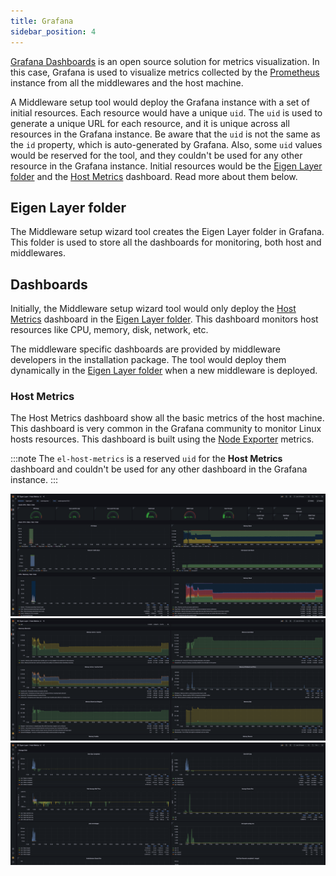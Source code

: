 ```yaml
---
title: Grafana
sidebar_position: 4
---
```


[Grafana Dashboards](https://grafana.com/) is an open source solution for metrics visualization. In this case, Grafana is used to visualize metrics collected by the [Prometheus](/docs/monitoring/prometheus) instance from all the middlewares and the host machine.

A Middleware setup tool would deploy the Grafana instance with a set of initial resources. Each resource would have a unique `uid`. The `uid` is used to generate a unique URL for each resource, and it is unique across all resources in the Grafana instance. Be aware that the `uid` is not the same as the `id` property, which is auto-generated by Grafana. Also, some `uid` values would be reserved for the tool, and they couldn't be used for any other resource in the Grafana instance. Initial resources would be the [Eigen Layer folder](#eigen-layer-folder) and the [Host Metrics](#host-metrics) dashboard. Read more about them below.

## Eigen Layer folder

The Middleware setup wizard tool creates the Eigen Layer folder in Grafana. This folder is used to store all the dashboards for monitoring, both host and middlewares.

## Dashboards

Initially, the Middleware setup wizard tool would only deploy the [Host Metrics](#host-metrics) dashboard in the [Eigen Layer folder](#eigen-layer-folder). This dashboard monitors host resources like CPU, memory, disk, network, etc.

The middleware specific dashboards are provided by middleware developers in the installation package. The tool would deploy them dynamically in the [Eigen Layer folder](#eigen-layer-folder) when a new middleware is deployed.

### Host Metrics

The Host Metrics dashboard show all the basic metrics of the host machine. This dashboard is very common in the Grafana community to monitor Linux hosts resources. This dashboard is built using the [Node Exporter](/docs/monitoring/node-exporter) metrics.

:::note
The `el-host-metrics` is a reserved `uid` for the **Host Metrics** dashboard and couldn't be used for any other dashboard in the Grafana instance.
:::

![](/img/grafana/el-host-metrics-1.png)
![](/img/grafana/el-host-metrics-2.png)
![](/img/grafana/el-host-metrics-3.png)
